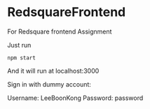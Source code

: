 # RedsquareFrontend
For Redsquare frontend Assignment

Just run 

    npm start

And it will run at localhost:3000

Sign in with dummy account:

Username: LeeBoonKong
Password: password